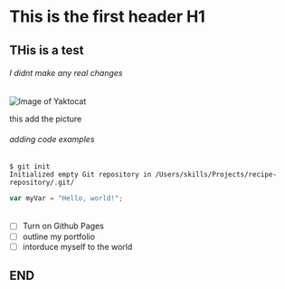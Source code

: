 # This is the first header H1

## THis is a test

###### I didnt make any real changes 
![Image of Yaktocat](https://octodex.github.com/images/yaktocat.png)

this add the picture


###### adding code examples
```
$ git init
Initialized empty Git repository in /Users/skills/Projects/recipe-repository/.git/
```

``` javascript
var myVar = "Hello, world!";
```
######
- [ ] Turn on Github Pages
- [ ] outline my portfolio
- [ ] intorduce myself to the world

## END
